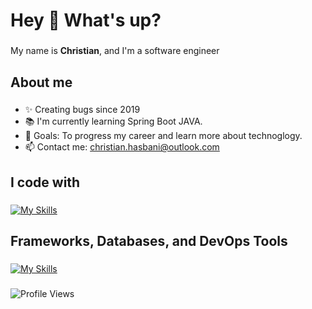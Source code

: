 <h1 align="left">Hey 👋 What's up?</h1>

###

<p align="left">My name is <b>Christian</b>, and I'm a software engineer</p>

###

<h2 align="left">About me</h2>

###

- ✨ Creating bugs since 2019
- 📚 I'm currently learning Spring Boot JAVA.
- 🎯 Goals: To progress my career and learn more about technoglogy.
- 📫 Contact me: [christian.hasbani@outlook.com](mailto:christian.hasbani@outlook.com) 
###

<h2 align="left">I code with</h2>

###

[![My Skills](https://skillicons.dev/icons?i=c,cpp,cs,java,python,php,js,ts,swift)](https://skillicons.dev)

###

<h2 align="left">Frameworks, Databases, and DevOps Tools</h2>

###
[![My Skills](https://skillicons.dev/icons?i=nodejs,react,angular,jquery,dotnet,flask,mysql,sqlite,redis,nestjs,pytorch,git,github,docker,linux)](https://skillicons.dev)

###

<p align="left">
  <img src="https://komarev.com/ghpvc/?username=Christian-Hasbani&label=Profile%20views&color=0e75b6&style=flat" alt="Profile Views" />
</p>
